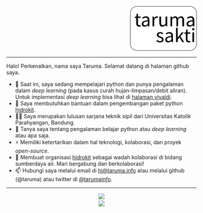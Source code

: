 <div align="right">
  <a href="https://github.com/taruma"><img src="https://github.com/taruma/taruma/raw/master/logo.png" width="35%"/></a>
</div>

<hr>

Halo! Perkenalkan, nama saya Taruma. Selamat datang di halaman github saya. 

- 🌱 Saat ini, saya sedang mempelajari python dan punya pengalaman dalam _deep learning_ (pada kasus curah hujan-limpasan/debit aliran). Untuk implementasi _deep learning_ bisa lihat di [halaman vivaldi](https://taruma.github.io/vivaldi/laporan-implementasi). 
- 🤔 Saya membutuhkan bantuan dalam pengembangan paket python [hidrokit](//github.com/hidrokit/hidrokit).
- 👨‍🎓 Saya merupakan lulusan sarjana teknik sipil dari Universitas Katolik Parahyangan, Bandung.
- 💬 Tanya saya tentang pengalaman belajar python atau _deep learning_ atau apa saja.
- ⚡ Memiliki ketertarikan dalam hal teknologi, kolaborasi, dan proyek _open-source_. 
- 👯 Membuat organisasi [hidrokit](//github.com/hidrokit) sebagai wadah kolaborasi di bidang sumberdaya air. Mari bergabung dan berkolaborasi!
- 📫 Hubungi saya melalui email di hi@taruma.info atau melalui github (@taruma) atau twitter di [@tarumainfo](//twitter.com/tarumainfo). 

<hr>

<div align="center">
  <a href="https://github.com/taruma"><img src="https://github-readme-stats.vercel.app/api?username=taruma&show_icons=true&layout=compact&hide_title=true" /></a>
</div>

<div align="center">
  <a href="https://github.com/taruma"><img src="https://github-readme-stats.vercel.app/api/top-langs/?username=taruma&layout=compact" /></a>
</div>
